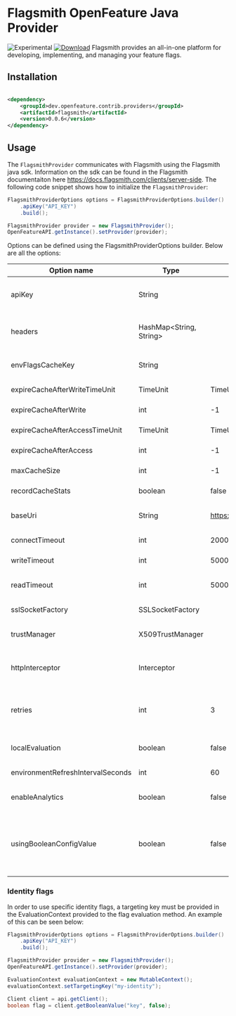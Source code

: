 # Flagsmith OpenFeature Java Provider
![Experimental](https://img.shields.io/badge/experimental-breaking%20changes%20allowed-yellow)
[![Download](https://img.shields.io/maven-central/v/com.flagsmith/flagsmith-java-client)](https://mvnrepository.com/artifact/com.flagsmith/flagsmith-java-client)
Flagsmith provides an all-in-one platform for developing, implementing, and managing your feature flags.

## Installation

<!-- x-release-please-start-version -->

```xml

<dependency>
    <groupId>dev.openfeature.contrib.providers</groupId>
    <artifactId>flagsmith</artifactId>
    <version>0.0.6</version>
</dependency>
```

<!-- x-release-please-end-version -->

## Usage

The `FlagsmithProvider` communicates with Flagsmith using the Flagsmith java sdk. Information on the sdk can be found in
the Flagsmith documentaiton here https://docs.flagsmith.com/clients/server-side. The following code snippet shows how to
initialize the `FlagsmithProvider`:

```java
FlagsmithProviderOptions options = FlagsmithProviderOptions.builder()
    .apiKey("API_KEY")
    .build();

FlagsmithProvider provider = new FlagsmithProvider();
OpenFeatureAPI.getInstance().setProvider(provider);
```

Options can be defined using the FlagsmithProviderOptions builder. Below are all the options:

| Option name | Type    | Default   | Description
| ----------- | ------- | --------- | ---------
| apiKey      | String  |  | Your API Token. Note that this is either the `Environment API` key or the `Server Side SDK Token`
| headers      | HashMap<String, String>  |  | Add custom headers which will be sent with each network request to the Flagsmith API.
| envFlagsCacheKey      | String  |  | Enable in-memory caching for the Flagsmith API.
| expireCacheAfterWriteTimeUnit      | TimeUnit  | TimeUnit.MINUTES | The time unit used for cache expiry after write.
| expireCacheAfterWrite      | int  | -1 | The integer time for cache expiry after write.
| expireCacheAfterAccessTimeUnit      | TimeUnit  | TimeUnit.MINUTES | The time unit used for cache expiry after reading.
| expireCacheAfterAccess      | int  | -1 | The integer time for cache expiry after reading.
| maxCacheSize      | int  | -1 | The maximum size of the cache in MB.
| recordCacheStats      | boolean  | false | Whether cache statistics should be recorded.
| baseUri      | String  | https://edge.api.flagsmith.com/api/v1/ | Override the default Flagsmith API URL if you are self-hosting.
| connectTimeout      | int  | 2000 | The network timeout in milliseconds.
| writeTimeout      | int  | 5000 | The network timeout in milliseconds when writing.
| readTimeout      | int  | 5000 | The network timeout in milliseconds when reading.
| sslSocketFactory      | SSLSocketFactory  |  | Override the sslSocketFactory.
| trustManager      | X509TrustManager  |  | X509TrustManager used when overriding the sslSocketFactory.
| httpInterceptor      | Interceptor  |  | Add a custom HTTP interceptor in the form of an okhttp3.Interceptor object.
| retries      | int  | 3 | Add a custom com.flagsmith.config.Retry object to configure the backoff / retry configuration.
| localEvaluation      | boolean  | false | Controls which mode to run in; local or remote evaluation.
| environmentRefreshIntervalSeconds      | int  | 60 | Set environment refresh rate with polling manager.
| enableAnalytics      | boolean  | false | Controls whether Flag Analytics data is sent to the Flagsmith API
| usingBooleanConfigValue      | boolean  | false | Determines whether to resolve a feature value as a boolean or use the isFeatureEnabled as the flag itself. These values will be false and true respectively.

### Identity flags

In order to use specific identity flags, a targeting key must be provided in the EvaluationContext provided to the flag
evaluation method. An example of this can be seen below:

```java
FlagsmithProviderOptions options = FlagsmithProviderOptions.builder()
    .apiKey("API_KEY")
    .build();

FlagsmithProvider provider = new FlagsmithProvider();
OpenFeatureAPI.getInstance().setProvider(provider);

EvaluationContext evaluationContext = new MutableContext();
evaluationContext.setTargetingKey("my-identity");

Client client = api.getClient();
boolean flag = client.getBooleanValue("key", false);
```